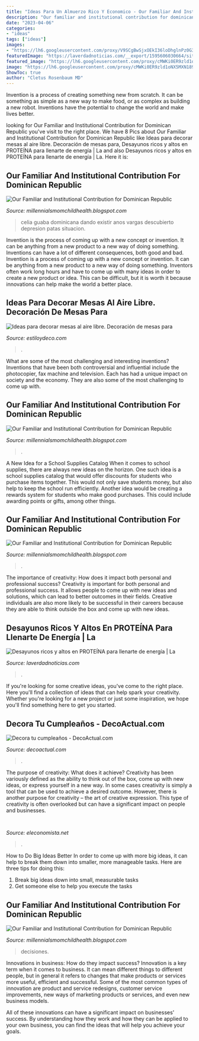```yaml
---
title: "Ideas Para Un Almuerzo Rico Y Economico - Our Familiar And Institutional Contribution For Dominican Republic"
description: "Our familiar and institutional contribution for dominican republic"
date: "2023-04-06"
categories:
- "ideas"
tags: ["ideas"]
images:
- "https://lh6.googleusercontent.com/proxy/V9SCgBwSjxOEkI36loDhglnPz0G3z7ywVoaLm3xdRFSzuSOmjCsOzQaDwuJ7I-LY4mmDWWqGOsvF1FREf4UY7EfxiSI=w1200-h630-n-k-no-nu"
featuredImage: "https://laverdadnoticias.com/__export/1595606030664/sites/laverdad/img/2020/07/24/desayuno_proteina.jpg_673822677.jpg"
featured_image: "https://lh6.googleusercontent.com/proxy/cMWKi0ER9zld1oNX5MXN189Par23c5LD8vsgtfgnPUylO00PsjFjb8hhsNj-TPw-H3CRpIWXTVuurhHPVWGLbL_8ru0=w1200-h630-n-k-no-nu"
image: "https://lh6.googleusercontent.com/proxy/cMWKi0ER9zld1oNX5MXN189Par23c5LD8vsgtfgnPUylO00PsjFjb8hhsNj-TPw-H3CRpIWXTVuurhHPVWGLbL_8ru0=w1200-h630-n-k-no-nu"
ShowToc: true
author: "Cletus Rosenbaum MD"
---
```



Invention is a process of creating something new from scratch. It can be something as simple as a new way to make food, or as complex as building a new robot. Inventions have the potential to change the world and make lives better.

	

		
looking for Our Familiar and Institutional Contribution for Dominican Republic you've visit to the right place. We have 8 Pics about Our Familiar and Institutional Contribution for Dominican Republic like Ideas para decorar mesas al aire libre. Decoración de mesas para, Desayunos ricos y altos en PROTEÍNA para llenarte de energía | La and also Desayunos ricos y altos en PROTEÍNA para llenarte de energía | La. Here it is:
		
    
## Our Familiar And Institutional Contribution For Dominican Republic

<img loading=lazy src="https://lh6.googleusercontent.com/proxy/V9SCgBwSjxOEkI36loDhglnPz0G3z7ywVoaLm3xdRFSzuSOmjCsOzQaDwuJ7I-LY4mmDWWqGOsvF1FREf4UY7EfxiSI=w1200-h630-n-k-no-nu" onerror="this.onerror=null;this.src='https://tse1.mm.bing.net/th?id=OIP.9omsBhh2lPWp5AX8v4Y9DAHaFj&amp;pid=15.1';" alt="Our Familiar and Institutional Contribution for Dominican Republic">

_Source: millennialsmomchildhealth.blogspot.com_

>celia guaba dominicana dando existir anos vargas descubierto depresion patas situacion. 

	

Invention is the process of coming up with a new concept or invention. It can be anything from a new product to a new way of doing something. Inventions can have a lot of different consequences, both good and bad.
Invention is a process of coming up with a new concept or invention. It can be anything from a new product to a new way of doing something. Inventors often work long hours and have to come up with many ideas in order to create a new product or idea. This can be difficult, but it is worth it because innovations can help make the world a better place.

    
## Ideas Para Decorar Mesas Al Aire Libre. Decoración De Mesas Para

<img loading=lazy src="http://www.estiloydeco.com/wp-content/uploads/2017/07/decoracion-mesas-al-aire-libre-3.jpg" onerror="this.onerror=null;this.src='https://tse2.mm.bing.net/th?id=OIP.QE9VajgItSrfwucNyjuFkgHaLH&amp;pid=15.1';" alt="Ideas para decorar mesas al aire libre. Decoración de mesas para">

_Source: estiloydeco.com_

>. 

	

What are some of the most challenging and interesting inventions?
Inventions that have been both controversial and influential include the photocopier, fax machine and television. Each has had a unique impact on society and the economy. They are also some of the most challenging to come up with.

    
## Our Familiar And Institutional Contribution For Dominican Republic

<img loading=lazy src="https://lh6.googleusercontent.com/proxy/15rVgd2rZ_EGguLhU3ReUtrNvzaDxF82gHkDaTajgu1ad6K5-kFhmen4nEN3IMJ4a2izX26K41WH_imq55nw5u5M1GM=w1200-h630-n-k-no-nu" onerror="this.onerror=null;this.src='https://tse3.mm.bing.net/th?id=OIP.3ntUNG7UhCS5tXwiFumOvAHaFj&amp;pid=15.1';" alt="Our Familiar and Institutional Contribution for Dominican Republic">

_Source: millennialsmomchildhealth.blogspot.com_

>. 

	

A New Idea for a School Supplies Catalog
When it comes to school supplies, there are always new ideas on the horizon. One such idea is a school supplies catalog that would offer discounts for students who purchase items together. This would not only save students money, but also help to keep the school run efficiently. Another idea would be creating a rewards system for students who make good purchases. This could include awarding points or gifts, among other things.

    
## Our Familiar And Institutional Contribution For Dominican Republic

<img loading=lazy src="https://lh6.googleusercontent.com/proxy/cMWKi0ER9zld1oNX5MXN189Par23c5LD8vsgtfgnPUylO00PsjFjb8hhsNj-TPw-H3CRpIWXTVuurhHPVWGLbL_8ru0=w1200-h630-n-k-no-nu" onerror="this.onerror=null;this.src='https://tse4.mm.bing.net/th?id=OIP.iIQhOs-VSEK51pYwez3RDgHaFj&amp;pid=15.1';" alt="Our Familiar and Institutional Contribution for Dominican Republic">

_Source: millennialsmomchildhealth.blogspot.com_

>. 

	

The importance of creativity: How does it impact both personal and professional success?
Creativity is important for both personal and professional success. It allows people to come up with new ideas and solutions, which can lead to better outcomes in their fields. Creative individuals are also more likely to be successful in their careers because they are able to think outside the box and come up with new ideas.

    
## Desayunos Ricos Y Altos En PROTEÍNA Para Llenarte De Energía | La

<img loading=lazy src="https://laverdadnoticias.com/__export/1595606030664/sites/laverdad/img/2020/07/24/desayuno_proteina.jpg_673822677.jpg" onerror="this.onerror=null;this.src='https://tse3.mm.bing.net/th?id=OIP.lDhe6tXLcy_rAn6j_F-zXgHaD4&amp;pid=15.1';" alt="Desayunos ricos y altos en PROTEÍNA para llenarte de energía | La">

_Source: laverdadnoticias.com_

>. 

	

If you're looking for some creative ideas, you've come to the right place. Here you'll find a collection of ideas that can help spark your creativity. Whether you're looking for a new project or just some inspiration, we hope you'll find something here to get you started.

    
## Decora Tu Cumpleaños - DecoActual.com

<img loading=lazy src="http://www.decoactual.com/wp-content/uploads/2013/05/cumples-adultos.jpg" onerror="this.onerror=null;this.src='https://tse2.mm.bing.net/th?id=OIP.dYE28TLdWc3nVSAJEIBdZQHaJ2&amp;pid=15.1';" alt="Decora tu cumpleaños - DecoActual.com">

_Source: decoactual.com_

>. 

	

The purpose of creativity: What does it achieve?
Creativity has been variously defined as the ability to think out of the box, come up with new ideas, or express yourself in a new way. In some cases creativity is simply a tool that can be used to achieve a desired outcome. However, there is another purpose for creativity – the art of creative expression. This type of creativity is often overlooked but can have a significant impact on people and businesses.

    
## 

<img loading=lazy src="https://c.files.bbci.co.uk/10F9B/production/_120513596_mediaitem120513595.jpg" onerror="this.onerror=null;this.src='https://tse3.mm.bing.net/th?id=OIP.jfhpXx68BIrzTvtwODJNBgHaEK&amp;pid=15.1';" alt="">

_Source: eleconomista.net_

>. 

	

How to Do Big Ideas Better
In order to come up with more big ideas, it can help to break them down into smaller, more manageable tasks. Here are three tips for doing this:
1. Break big ideas down into small, measurable tasks
2. Get someone else to help you execute the tasks

    
## Our Familiar And Institutional Contribution For Dominican Republic

<img loading=lazy src="https://lh5.googleusercontent.com/proxy/po_GayzTEPDL-UiN_a8LhrpkxK64DM5v750sdMOON-obWphx-iSNiNkhTR3fXjvjpXGjFlONcx7e67STiOInNLosEHM=w1200-h630-n-k-no-nu" onerror="this.onerror=null;this.src='https://tse1.mm.bing.net/th?id=OIP.OlEy3wFntBIT3-PpVztPVQHaFj&amp;pid=15.1';" alt="Our Familiar and Institutional Contribution for Dominican Republic">

_Source: millennialsmomchildhealth.blogspot.com_

>decisiones. 

	

Innovations in business: How do they impact success?
Innovation is a key term when it comes to business. It can mean different things to different people, but in general it refers to changes that make products or services more useful, efficient and successful.
Some of the most common types of innovation are product and service redesigns, customer service improvements, new ways of marketing products or services, and even new business models.

All of these innovations can have a significant impact on businesses' success. By understanding how they work and how they can be applied to your own business, you can find the ideas that will help you achieve your goals.

